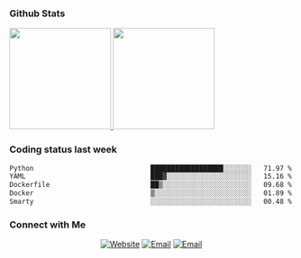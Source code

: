 
### Github Stats

<a href="https://github.com/lileixuan">
  <img height="180em" src="https://github-readme-stats.vercel.app/api?username=lileixuan&theme=buefy&show_icons=true" />
  <img height="180em" src="https://github-readme-stats.vercel.app/api/top-langs/?username=lileixuan&theme=buefy&layout=compact" />
</a>

### Coding status last week 

<!--START_SECTION:waka-->

```txt
Python                             ██████████████████░░░░░░░   71.97 %
YAML                               ███▓░░░░░░░░░░░░░░░░░░░░░   15.16 %
Dockerfile                         ██▒░░░░░░░░░░░░░░░░░░░░░░   09.68 %
Docker                             ▒░░░░░░░░░░░░░░░░░░░░░░░░   01.89 %
Smarty                             ░░░░░░░░░░░░░░░░░░░░░░░░░   00.48 %
```

<!--END_SECTION:waka-->

### Connect with Me 

<p align="center">
<a href="https://www.koomu.cn/"><img alt="Website" src="https://img.shields.io/badge/Website-www.koomu.cn-blue?style=flat-square&logo=google-chrome"></a>
<a href="mailto:lileixuan@gmail.com"><img alt="Email" src="https://img.shields.io/badge/Email-lileixuan@gmail.com-blue?style=flat-square&logo=gmail"></a>
<a href="https://www.koomu.cn/rss/"><img alt="Email" src="https://img.shields.io/badge/RSS-www.koomu.cn%2Frss%2F-blue?style=flat-square&logo=rss"></a>


</p>

